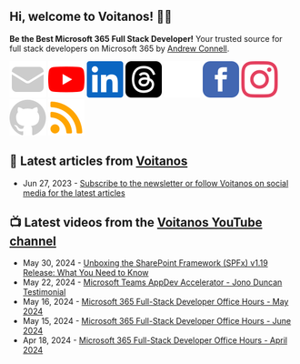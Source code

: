 ## Hi, welcome to Voitanos! 👋🏼

**Be the Best Microsoft 365 Full Stack Developer!** Your trusted source for full stack developers on Microsoft 365 by [Andrew Connell](https://www.voitanos.io/pages/about-andrew).

[![](https://raw.githubusercontent.com/Voitanos/.github/main/images/mail.svg)](https://www.voitanos.io/newsletter) [![](https://raw.githubusercontent.com/Voitanos/.github/main/images/youtube.svg)](http://voitanos.social/youtube) [![](https://raw.githubusercontent.com/Voitanos/.github/main/images/linkedin.svg)](http://voitanos.social/linkedin) [![](https://raw.githubusercontent.com/Voitanos/.github/main/images/threads.svg)](http://voitanos.social/threads) [![](https://raw.githubusercontent.com/Voitanos/.github/main/images/twitter.svg)](http://voitanos.social/twitter) [![](https://raw.githubusercontent.com/Voitanos/.github/main/images/facebook.svg)](http://voitanos.social/facebook) [![](https://raw.githubusercontent.com/Voitanos/.github/main/images/instagram.svg)](http://voitanos.social/instagram) [![](https://raw.githubusercontent.com/Voitanos/.github/main/images/github.svg)](http://voitanos.social/github) [![](https://raw.githubusercontent.com/Voitanos/.github/main/images/rss.svg)](https://www.voitanos.io/blog)

## 📙 Latest articles from [Voitanos](https://www.voitanos.io/blog)
<!-- VOITANOSBLOG-POST-LIST:START -->
- Jun 27, 2023 - [Subscribe to the newsletter or follow Voitanos on social media for the latest articles](https://www.voitanos.io/newsletter)<!-- VOITANOSBLOG-POST-LIST:END -->

## 📺 Latest videos from the [Voitanos YouTube channel](https://www.youtube.com/voitanosio)
<!-- VOITANOSYOUTUBE-POST-LIST:START -->
- May 30, 2024 - [Unboxing the SharePoint Framework &lpar;SPFx&rpar; v1.19 Release: What You Need to Know](https://www.youtube.com/watch?v=-b9sOU2RPGI)
- May 22, 2024 - [Microsoft Teams AppDev Accelerator - Jono Duncan Testimonial](https://www.youtube.com/watch?v=q2QZabP3oBQ)
- May 16, 2024 - [Microsoft 365 Full-Stack Developer Office Hours - May 2024](https://www.youtube.com/watch?v=MyOjZN4EzGY)
- May 15, 2024 - [Microsoft 365 Full-Stack Developer Office Hours - June 2024](https://www.youtube.com/watch?v=rAVxxPlvBw0)
- Apr 18, 2024 - [Microsoft 365 Full-Stack Developer Office Hours - April 2024](https://www.youtube.com/watch?v=9b2M1wj3qBM)<!-- VOITANOSYOUTUBE-POST-LIST:END -->
